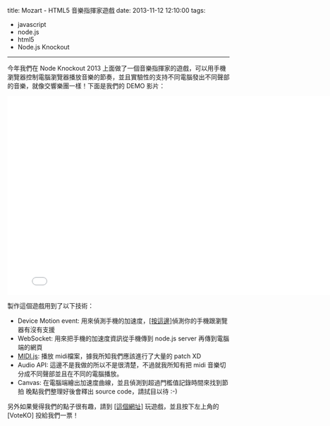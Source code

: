 title: Mozart - HTML5 音樂指揮家遊戲
date: 2013-11-12 12:10:00
tags: 
- javascript
- node.js
- html5
- Node.js Knockout
---

今年我們在 Node Knockout 2013 上面做了一個音樂指揮家的遊戲，可以用手機瀏覽器控制電腦瀏覽器播放音樂的節奏，並且實驗性的支持不同電腦發出不同聲部的音樂，就像交響樂團一樣！下面是我們的 DEMO 影片：

<iframe allowfullscreen="" frameborder="0" height="450" src="//www.youtube.com/embed/JvXZ2bpX15M" width="800"></iframe> 

製作這個遊戲用到了以下技術：

*   Device Motion event: 用來偵測手機的加速度，[[按這邊]](http://yurenju.github.io/dmc/)偵測你的手機跟瀏覽器有沒有支援
*   WebSocket: 用來把手機的加速度資訊從手機傳到 node.js server 再傳到電腦端的網頁
*   [MIDI.js](http://mudcu.be/midi-js/): 播放 midi檔案，據我所知我們應該進行了大量的 patch XD
*   Audio API: 這邊不是我做的所以不是很清楚，不過就我所知有把 midi 音樂切分成不同聲部並且在不同的電腦播放。
*   Canvas: 在電腦端繪出加速度曲線，並且偵測到超過門檻值記錄時間來找到節拍&nbsp;晚點我們整理好後會釋出 source code，請拭目以待 :-)

另外如果覺得我們的點子很有趣，請到 [[這個網址]](http://mozart.2013.nodeknockout.com/) 玩遊戲，並且按下左上角的 [VoteKO] 投給我們一票！